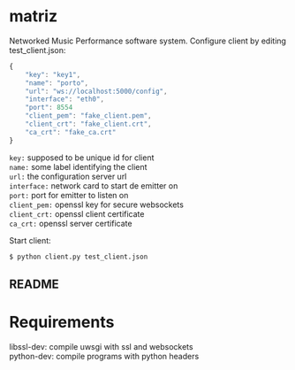 # matriz
Networked Music Performance software system. 
Configure client by editing test_client.json:

```javascript
{
    "key": "key1",
    "name": "porto",
    "url": "ws://localhost:5000/config",
    "interface": "eth0",
    "port": 8554
    "client_pem": "fake_client.pem",
    "client_crt": "fake_client.crt",
    "ca_crt": "fake_ca.crt"
}
```

`key:` supposed to be unique id for client  
`name:` some label  identifying the client  
`url:` the configuration server url  
`interface:` network card to start de emitter on  
`port:` port for emitter to listen on  
`client_pem:` openssl key for secure websockets  
`client_crt:` openssl client certificate  
`ca_crt:` openssl server certificate  

Start client:

```bash
$ python client.py test_client.json
```


## README ##
# Requirements #
libssl-dev: compile uwsgi with ssl and websockets  
python-dev: compile programs with python headers


